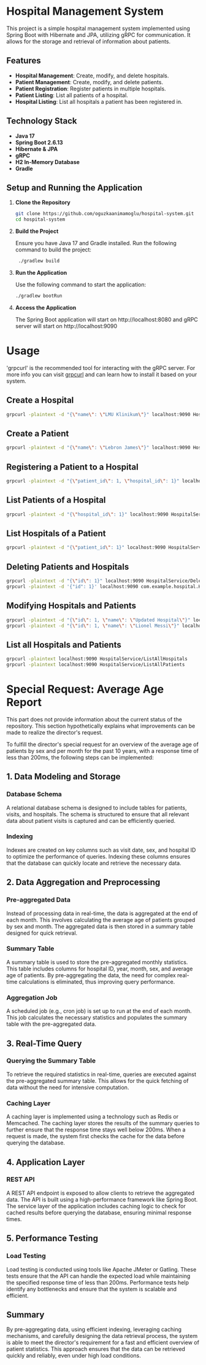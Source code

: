 # Hospital Management System

This project is a simple hospital management system implemented using Spring Boot with Hibernate and JPA, utilizing gRPC for communication. It allows for the storage and retrieval of information about patients.

## Features

- **Hospital Management**: Create, modify, and delete hospitals.
- **Patient Management**: Create, modify, and delete patients.
- **Patient Registration**: Register patients in multiple hospitals.
- **Patient Listing**: List all patients of a hospital.
- **Hospital Listing**: List all hospitals a patient has been registered in.

## Technology Stack

- **Java 17**
- **Spring Boot 2.6.13**
- **Hibernate & JPA**
- **gRPC**
- **H2 In-Memory Database**
- **Gradle**

## Setup and Running the Application

1. **Clone the Repository**
   ```sh
   git clone https://github.com/oguzkaanimamoglu/hospital-system.git
   cd hospital-system
   ```

2. **Build the Project**

    Ensure you have Java 17 and Gradle installed. Run the following command to build the project:
   ```sh
    ./gradlew build
   ```
3. **Run the Application**
    
    Use the following command to start the application:
    ```sh
    ./gradlew bootRun
    ```
4. **Access the Application**

    The Spring Boot application will start on http://localhost:8080 and gRPC server will start on http://localhost:9090

# Usage

'grpcurl' is the recommended tool for interacting with the gRPC server. For more info you can visit [grpcurl](https://github.com/fullstorydev/grpcurl) and can learn how to install it based on your system.

## Create a Hospital

```sh
grpcurl -plaintext -d "{\"name\": \"LMU Klinikum\"}" localhost:9090 HospitalService/CreateHospital 
```

## Create a Patient

```sh
grpcurl -plaintext -d "{\"name\": \"Lebron James\"}" localhost:9090 HospitalService/CreatePatient 
```


## Registering a Patient to a Hospital

```sh
grpcurl -plaintext -d "{\"patient_id\": 1, \"hospital_id\": 1}" localhost:9090 HospitalService/RegisterPatient
```

## List Patients of a Hospital
```sh
grpcurl -plaintext -d "{\"hospital_id\": 1}" localhost:9090 HospitalService/ListPatientsOfHospital
```

## List Hospitals of a Patient
```sh
grpcurl -plaintext -d "{\"patient_id\": 1}" localhost:9090 HospitalService/ListHospitalsOfPatient 
```

## Deleting Patients and Hospitals
```sh
grpcurl -plaintext -d "{\"id\": 1}" localhost:9090 HospitalService/DeletePatient
grpcurl -plaintext -d '{"id": 1}' localhost:9090 com.example.hospital.HospitalService/DeleteHospital 
```


## Modifying Hospitals and Patients

```sh
grpcurl -plaintext -d "{\"id\": 1, \"name\": \"Updated Hospital\"}" localhost:9090 HospitalService/ModifyHospital
grpcurl -plaintext -d "{\"id\": 1, \"name\": \"Lionel Messi\"}" localhost:9090 HospitalService/ModifyPatient 
```


## List all Hospitals and Patients

```sh
grpcurl -plaintext localhost:9090 HospitalService/ListAllHospitals  
grpcurl -plaintext localhost:9090 HospitalService/ListAllPatients
```

# Special Request: Average Age Report


This part does not provide information about the current status of the repository. This section hypothetically explains what improvements can be made to realize the director's request.

To fulfill the director's special request for an overview of the average age of patients by sex and per month for the past 10 years, with a response time of less than 200ms, the following steps can be implemented:

## 1. Data Modeling and Storage

### Database Schema

A relational database schema is designed to include tables for patients, visits, and hospitals. The schema is structured to ensure that all relevant data about patient visits is captured and can be efficiently queried.

### Indexing

Indexes are created on key columns such as visit date, sex, and hospital ID to optimize the performance of queries. Indexing these columns ensures that the database can quickly locate and retrieve the necessary data.

## 2. Data Aggregation and Preprocessing

### Pre-aggregated Data

Instead of processing data in real-time, the data is aggregated at the end of each month. This involves calculating the average age of patients grouped by sex and month. The aggregated data is then stored in a summary table designed for quick retrieval.

### Summary Table

A summary table is used to store the pre-aggregated monthly statistics. This table includes columns for hospital ID, year, month, sex, and average age of patients. By pre-aggregating the data, the need for complex real-time calculations is eliminated, thus improving query performance.

### Aggregation Job

A scheduled job (e.g., cron job) is set up to run at the end of each month. This job calculates the necessary statistics and populates the summary table with the pre-aggregated data.

## 3. Real-Time Query

### Querying the Summary Table

To retrieve the required statistics in real-time, queries are executed against the pre-aggregated summary table. This allows for the quick fetching of data without the need for intensive computation.

### Caching Layer

A caching layer is implemented using a technology such as Redis or Memcached. The caching layer stores the results of the summary queries to further ensure that the response time stays well below 200ms. When a request is made, the system first checks the cache for the data before querying the database.

## 4. Application Layer

### REST API

A REST API endpoint is exposed to allow clients to retrieve the aggregated data. The API is built using a high-performance framework like Spring Boot. The service layer of the application includes caching logic to check for cached results before querying the database, ensuring minimal response times.

## 5. Performance Testing

### Load Testing

Load testing is conducted using tools like Apache JMeter or Gatling. These tests ensure that the API can handle the expected load while maintaining the specified response time of less than 200ms. Performance tests help identify any bottlenecks and ensure that the system is scalable and efficient.

## Summary

By pre-aggregating data, using efficient indexing, leveraging caching mechanisms, and carefully designing the data retrieval process, the system is able to meet the director's requirement for a fast and efficient overview of patient statistics. This approach ensures that the data can be retrieved quickly and reliably, even under high load conditions.







